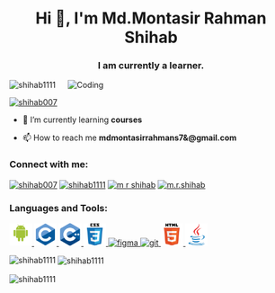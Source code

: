 
<h1 align="center">Hi 👋, I'm Md.Montasir Rahman Shihab</h1>
<h3 align="center">I am currently a learner.</h3>
<img align="right" alt="Coding" width="400" src="https://www.google.com/search?q=animated+gif+image+coding&sxsrf=ALiCzsZyR2s9SGGhczrjen8q7thXUdakfA:1668049739828&source=lnms&tbm=isch&sa=X&ved=2ahUKEwiF6tbB0aL7AhVIUGwGHSsdDPEQ_AUoAXoECAMQAw&biw=639&bih=600&dpr=1.5#imgrc=KAywifT46CGFXM")
<p align="left"> <img src="https://komarev.com/ghpvc/?username=shihab1111&label=Profile%20views&color=0e75b6&style=flat" alt="shihab1111" /> </p>

<p align="left"> <a href="https://twitter.com/shihab007" target="blank"><img src="https://img.shields.io/twitter/follow/shihab007?logo=twitter&style=for-the-badge" alt="shihab007" /></a> </p>

- 🌱 I’m currently learning **courses**

- 📫 How to reach me **mdmontasirrahmans7&@gmail.com**

<h3 align="left">Connect with me:</h3>
<p align="left">
<a href="https://twitter.com/shihab007" target="blank"><img align="center" src="https://raw.githubusercontent.com/rahuldkjain/github-profile-readme-generator/master/src/images/icons/Social/twitter.svg" alt="shihab007" height="30" width="40" /></a>
<a href="https://stackoverflow.com/users/shihab1111" target="blank"><img align="center" src="https://raw.githubusercontent.com/rahuldkjain/github-profile-readme-generator/master/src/images/icons/Social/stack-overflow.svg" alt="shihab1111" height="30" width="40" /></a>
<a href="https://fb.com/m r shihab" target="blank"><img align="center" src="https://raw.githubusercontent.com/rahuldkjain/github-profile-readme-generator/master/src/images/icons/Social/facebook.svg" alt="m r shihab" height="30" width="40" /></a>
<a href="https://instagram.com/m.r.shihab" target="blank"><img align="center" src="https://raw.githubusercontent.com/rahuldkjain/github-profile-readme-generator/master/src/images/icons/Social/instagram.svg" alt="m.r.shihab" height="30" width="40" /></a>
</p>

<h3 align="left">Languages and Tools:</h3>
<p align="left"> <a href="https://developer.android.com" target="_blank" rel="noreferrer"> <img src="https://raw.githubusercontent.com/devicons/devicon/master/icons/android/android-original-wordmark.svg" alt="android" width="40" height="40"/> </a> <a href="https://www.cprogramming.com/" target="_blank" rel="noreferrer"> <img src="https://raw.githubusercontent.com/devicons/devicon/master/icons/c/c-original.svg" alt="c" width="40" height="40"/> </a> <a href="https://www.w3schools.com/cpp/" target="_blank" rel="noreferrer"> <img src="https://raw.githubusercontent.com/devicons/devicon/master/icons/cplusplus/cplusplus-original.svg" alt="cplusplus" width="40" height="40"/> </a> <a href="https://www.w3schools.com/css/" target="_blank" rel="noreferrer"> <img src="https://raw.githubusercontent.com/devicons/devicon/master/icons/css3/css3-original-wordmark.svg" alt="css3" width="40" height="40"/> </a> <a href="https://www.figma.com/" target="_blank" rel="noreferrer"> <img src="https://www.vectorlogo.zone/logos/figma/figma-icon.svg" alt="figma" width="40" height="40"/> </a> <a href="https://git-scm.com/" target="_blank" rel="noreferrer"> <img src="https://www.vectorlogo.zone/logos/git-scm/git-scm-icon.svg" alt="git" width="40" height="40"/> </a> <a href="https://www.w3.org/html/" target="_blank" rel="noreferrer"> <img src="https://raw.githubusercontent.com/devicons/devicon/master/icons/html5/html5-original-wordmark.svg" alt="html5" width="40" height="40"/> </a> <a href="https://www.java.com" target="_blank" rel="noreferrer"> <img src="https://raw.githubusercontent.com/devicons/devicon/master/icons/java/java-original.svg" alt="java" width="40" height="40"/> </a> </p>

<p><img align="left" src="https://github-readme-stats.vercel.app/api/top-langs?username=shihab1111&show_icons=true&locale=en&layout=compact" alt="shihab1111" /></p>

<p>&nbsp;<img align="center" src="https://github-readme-stats.vercel.app/api?username=shihab1111&show_icons=true&locale=en" alt="shihab1111" /></p>

<p><img align="center" src="https://github-readme-streak-stats.herokuapp.com/?user=shihab1111&" alt="shihab1111" /></p>
